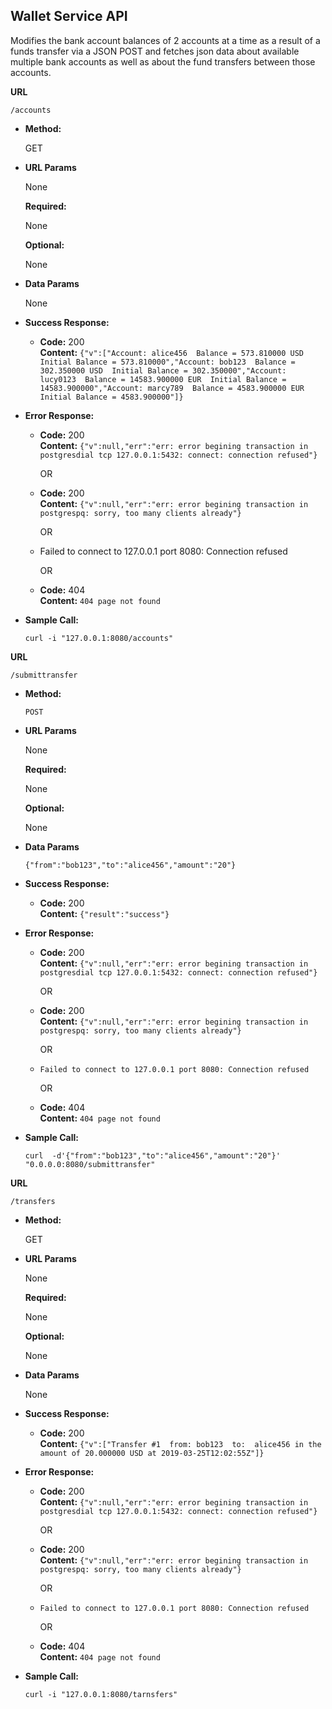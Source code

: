 **Wallet Service API**
----
  Modifies the bank account balances of 2 accounts at a time as a result of a funds transfer via a JSON POST and fetches json data about available multiple bank accounts as well as about the fund transfers between those accounts.

**URL**

  `/accounts`

* **Method:**
  
  GET
  
*  **URL Params**

   None

   **Required:**
 
   None

   **Optional:**
 
   None

* **Data Params**

   None

* **Success Response:**
  
  * **Code:** 200 <br />
    **Content:** `{"v":["Account: alice456  Balance = 573.810000 USD  Initial Balance = 573.810000","Account: bob123  Balance = 302.350000 USD  Initial Balance = 302.350000","Account: lucy0123  Balance = 14583.900000 EUR  Initial Balance = 14583.900000","Account: marcy789  Balance = 4583.900000 EUR  Initial Balance = 4583.900000"]}`
 
* **Error Response:**

  * **Code:** 200 <br />
    **Content:** `{"v":null,"err":"err: error begining transaction in postgresdial tcp 127.0.0.1:5432: connect: connection refused"}`

    OR

  * **Code:** 200 <br />
    **Content:** `{"v":null,"err":"err: error begining transaction in postgrespq: sorry, too many clients already"}`
    
    OR

  * Failed to connect to 127.0.0.1 port 8080: Connection refused
  
    OR

  * **Code:** 404 <br />
    **Content:** `404 page not found`
    

* **Sample Call:**

  ```curl -i "127.0.0.1:8080/accounts"```


**URL**

  `/submittransfer`

* **Method:**
  
  `POST`
  
*  **URL Params**

   None

   **Required:**
 
   None

   **Optional:**
 
   None

* **Data Params**

  `{"from":"bob123","to":"alice456","amount":"20"}`

* **Success Response:**
  
  * **Code:** 200 <br />
    **Content:** `{"result":"success"}`
 
* **Error Response:**

  * **Code:** 200 <br />
    **Content:** `{"v":null,"err":"err: error begining transaction in postgresdial tcp 127.0.0.1:5432: connect: connection refused"}`

    OR

  * **Code:** 200 <br />
    **Content:** `{"v":null,"err":"err: error begining transaction in postgrespq: sorry, too many clients already"}`
    
    OR

  * `Failed to connect to 127.0.0.1 port 8080: Connection refused`
  
    OR

  * **Code:** 404 <br />
    **Content:** `404 page not found`
    

* **Sample Call:**

  ```curl  -d'{"from":"bob123","to":"alice456","amount":"20"}' "0.0.0.0:8080/submittransfer"```

**URL**

 `/transfers`

* **Method:**
  
  GET
  
*  **URL Params**

   None

   **Required:**
 
   None

   **Optional:**
 
   None

* **Data Params**

  None

* **Success Response:**
  
  * **Code:** 200 <br />
    **Content:** `{"v":["Transfer #1  from: bob123  to:  alice456 in the amount of 20.000000 USD at 2019-03-25T12:02:55Z"]}`
 
* **Error Response:**


  * **Code:** 200 <br />
    **Content:** `{"v":null,"err":"err: error begining transaction in postgresdial tcp 127.0.0.1:5432: connect: connection refused"}`

    OR

  * **Code:** 200 <br />
    **Content:** `{"v":null,"err":"err: error begining transaction in postgrespq: sorry, too many clients already"}`
    
    OR

  * `Failed to connect to 127.0.0.1 port 8080: Connection refused`
  
    OR

  * **Code:** 404 <br />
    **Content:** `404 page not found`
    

* **Sample Call:**

  ```curl -i "127.0.0.1:8080/tarnsfers"```


